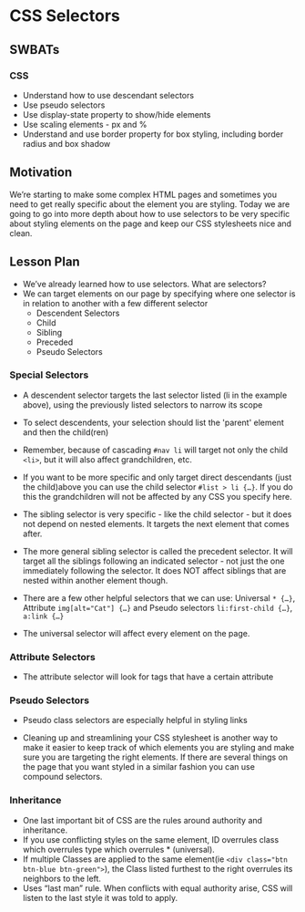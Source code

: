 # CSS Selectors

## SWBATs

### CSS

+ Understand how to use descendant selectors
+ Use pseudo selectors
+ Use display-state property to show/hide elements
+ Use scaling elements - px and %
+ Understand and use border property for box styling, including border radius and box shadow

## Motivation

We’re starting to make some complex HTML pages and sometimes you need to get really specific about the element you are styling. Today we are going to go into more depth about how to use selectors to be very specific about styling elements on the page and keep our CSS stylesheets nice and clean.

## Lesson Plan

+ We’ve already learned how to use selectors. What are selectors?
+ We can target elements on our page by specifying where one selector is in relation to another with a few different selector
  + Descendent Selectors
  + Child 
  + Sibling
  + Preceded
  + Pseudo Selectors

### Special Selectors

+ A descendent selector targets the last selector listed (li in the example above), using the previously listed selectors to narrow its scope
+ To select descendents, your selection should list the 'parent' element and then the child(ren) 
+ Remember, because of cascading `#nav li` will target not only the child `<li>`, but it will also affect grandchildren, etc.

+ If you want to be more specific and only target direct descendants (just the child)above you can use the child selector `#list > li {…}`. If you do this the grandchildren will not be affected by any CSS you specify here.
+ The sibling selector is very specific - like the child selector - but it does not depend on nested elements. It targets the next element that comes after.
+ The more general sibling selector is called the precedent selector. It will target all the siblings following an indicated selector - not just the one immediately following the selector. It does NOT affect siblings that are nested within another element though.

+ There are a few other helpful selectors that we can use: Universal `* {…}`, Attribute `img[alt="Cat"] {…}` and Pseudo selectors `li:first-child {…}`, `a:link {…}`
+ The universal selector will affect every element on the page. 

### Attribute Selectors

+ The attribute selector will look for tags that have a certain attribute

### Pseudo Selectors

+ Pseudo class selectors are especially helpful in styling links

+ Cleaning up and streamlining your CSS stylesheet is another way to make it easier to keep track of which elements you are styling and make sure you are targeting the right elements. If there are several things on the page that you want styled in a similar fashion you can use compound selectors.

### Inheritance

+ One last important bit of CSS are the rules around authority and inheritance.
+ If you use conflicting styles on the same element, ID overrules class which overrules type which overrules * (universal). 
+ If multiple Classes are applied to the same element(ie `<div class="btn btn-blue btn-green">`), the Class listed furthest to the right overrules its neighbors to the left.
+ Uses “last man” rule. When conflicts with equal authority arise, CSS will listen to the last style it was told to apply. 
